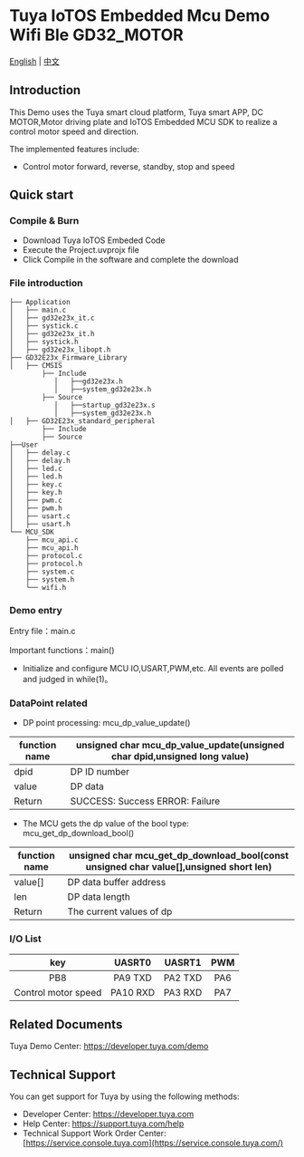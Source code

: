 # Tuya IoTOS Embedded Mcu Demo Wifi Ble GD32_MOTOR

[English](./README.md) | [中文](./README_zh.md)

## Introduction  

This Demo uses the Tuya smart cloud platform, Tuya smart APP, DC MOTOR,Motor driving plate and IoTOS Embedded MCU SDK to realize a control motor speed and direction.

The implemented features include:

+ Control motor forward, reverse, standby, stop and speed


## Quick start  

### Compile & Burn
+ Download Tuya IoTOS Embeded Code
+ Execute the Project.uvprojx file
+ Click Compile in the software and complete the download


### File introduction 

```
├── Application
│   ├── main.c
│   ├── gd32e23x_it.c
│   ├── systick.c
│   ├── gd32e23x_it.h
│   ├── systick.h
│   ├── gd32e23x_libopt.h
├── GD32E23x_Firmware_Library
│   ├── CMSIS
        ├── Include
           │   ├──gd32e23x.h
           │   ├──system_gd32e23x.h
        ├── Source
           │   ├──startup_gd32e23x.s
           │   ├──system_gd32e23x.h        
│   ├── GD32E23x_standard_peripheral
        ├── Include
        ├── Source
├──User
│   ├── delay.c
│   ├── delay.h
│   ├── led.c
│   ├── led.h
│   ├── key.c
│   ├── key.h
│   ├── pwm.c
│   ├── pwm.h
│   ├── usart.c
│   ├── usart.h
└── MCU_SDK
    ├── mcu_api.c
    ├── mcu_api.h
    ├── protocol.c
    ├── protocol.h
    ├── system.c
    ├── system.h
    └── wifi.h
```



### Demo entry

Entry file：main.c

Important functions：main()

+ Initialize and configure MCU IO,USART,PWM,etc. All events are polled and judged in while(1)。




### DataPoint related

+ DP point processing: mcu_dp_value_update()

| function name | unsigned char mcu_dp_value_update(unsigned char dpid,unsigned long value) |
| ------------- | ------------------------------------------------------------ |
| dpid          | DP ID number                                                 |
| value         | DP data                                                      |
| Return        | SUCCESS: Success ERROR: Failure                              |

+ The MCU gets the dp value of the bool type: mcu_get_dp_download_bool()

| function name | unsigned char mcu_get_dp_download_bool(const unsigned char value[],unsigned short len) |
| ------------- | ------------------------------------------------------------ |
| value[]       | DP data buffer address                                       |
| len           | DP data length                                               |
| Return        | The current values of dp                                     |

### I/O List  

|         key         |  UASRT0  | UASRT1  | PWM  |
| :-----------------: | :------: | :-----: | :--: |
|         PB8         | PA9 TXD  | PA2 TXD | PA6  |
| Control motor speed | PA10 RXD | PA3 RXD | PA7  |



## Related Documents

 Tuya Demo Center: https://developer.tuya.com/demo



## Technical Support

  You can get support for Tuya by using the following methods:

- Developer Center: https://developer.tuya.com
- Help Center: https://support.tuya.com/help
- Technical Support Work Order Center: [https://service.console.tuya.com](https://service.console.tuya.com/) 


